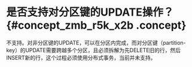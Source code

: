 # 是否支持对分区键的UPDATE操作？ {#concept_zmb_r5k_x2b .concept}

不支持。对非分区键的UPDATE，可以在分区内完成，而对分区键（partition-key）的UPDATE需要跨越多个分区，且必须拆解为先DELETE旧的行，然后INSERT新的行，这个过程必须使用分布式事务，当前并未支持。

